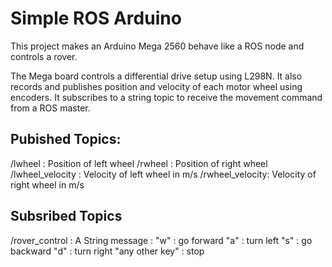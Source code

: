 # Simple ROS Arduino
This project makes an Arduino Mega 2560 behave like a ROS node and controls a rover.

The Mega board controls a differential drive setup using L298N. It also records and publishes position and velocity of each motor wheel using encoders. It subscribes to a string topic to receive the movement command from a ROS master.

## Pubished Topics:

/lwheel : Position of left wheel
/rwheel : Position of right wheel
/lwheel_velocity : Velocity of left wheel in m/s
/rwheel_velocity: Velocity of right wheel in m/s

## Subsribed Topics
/rover_control : A String message : "w" : go forward
                                    "a" : turn left
                                    "s" : go backward
                                    "d" : turn right
                                    "any other key" : stop